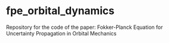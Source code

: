 # fpe_orbital_dynamics
Repository for the code of the paper: Fokker-Planck Equation for Uncertainty Propagation in Orbital Mechanics
